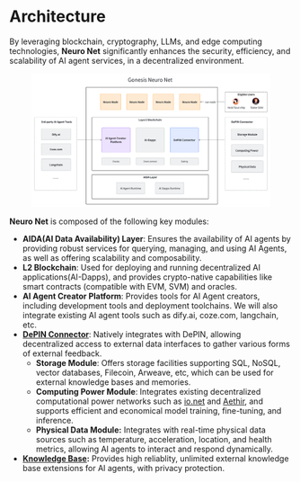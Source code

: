# Architecture

By leveraging blockchain, cryptography, LLMs, and edge computing technologies, **Neuro Net** significantly enhances the security, efficiency, and scalability of AI agent services, in a decentralized environment.

<figure><img src="../.gitbook/assets/image (67).png" alt=""><figcaption></figcaption></figure>

**Neuro Net** is composed of the following key modules:

* **AIDA(AI Data Availability) Layer**: Ensures the availability of AI agents by providing robust services for querying, managing, and using AI Agents, as well as offering scalability and composability.
* **L2 Blockchain**: Used for deploying and running decentralized AI applications(AI-Dapps), and provides crypto-native capabilities like smart contracts (compatible with EVM, SVM) and oracles.
* **AI Agent Creator Platform**: Provides tools for AI Agent creators, including development tools and deployment toolchains. We will also integrate existing AI agent tools such as dify.ai, coze.com, langchain, etc.
* [**DePIN Connector**](depin-connector.md): Natively integrates with DePIN, allowing decentralized access to external data interfaces to gather various forms of external feedback.
  * **Storage Module**: Offers storage facilities supporting SQL, NoSQL, vector databases, Filecoin, Arweave, etc, which can be used for external knowledge bases and memories.
  * **Computing Power Module**: Integrates existing decentralized computational power networks such as [io.net](https://io.net) and [Aethir](https://aethir.com), and supports efficient and economical model training, fine-tuning, and inference.
  * **Physical Data Module:** Integrates with real-time physical data sources such as temperature, acceleration, location, and health metrics, allowing AI agents to interact and respond dynamically.
* [**Knowledge Base**](g-kb-gonesis-knowledge-base/)**:** Provides high reliablity, unlimited external knowledge base extensions for AI agents, with privacy protection.
